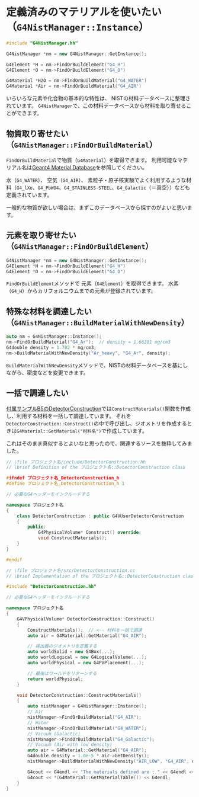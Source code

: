 # 定義済みのマテリアルを使いたい（``G4NistManager::Instance``）

```cpp
#include "G4NistManager.hh"

G4NistManager *nm = new G4NistManager::GetInstance();

G4Element *H = nm->FindOrBuildElement("G4_H")
G4Element *O = nm->FindOrBuildElement("G4_O")

G4Material *H2O = nm->FindOrBuildMaterial("G4_WATER")
G4Material *Air = nm->FindOrBuildMaterial("G4_AIR")
```

いろいろな元素や化合物の基本的な特性は、
NISTの材料データベースに整理されています。
``G4NistManager``で、この材料データベースから材料を取り寄せることができます。

## 物質取り寄せたい（``G4NistManager::FindOrBuildMaterial``）

``FindOrBuildMaterial``で物質（``G4Material``）を取得できます。
利用可能なマテリアル名は[Geant4 Material Database](https://geant4-userdoc.web.cern.ch/UsersGuides/ForApplicationDeveloper/html/Appendix/materialNames.html)を参照してください。

水（``G4_WATER``）、
空気（``G4_AIR``）、
素粒子・原子核実験でよく利用するような材料（``G4_lXe``、``G4_PbWO4``、``G4_STAINLESS-STEEL``、``G4_Galactic``（＝真空））なども定義されています。

一般的な物質が欲しい場合は、まずこのデータベースから探すのがよいと思います。

## 元素を取り寄せたい（``G4NistManager::FindOrBuildElement``）

```cpp
G4NistManager *nm = new G4NistManager::GetInstance();
G4Element *H = nm->FindOrBuildElement("G4_H")
G4Element *O = nm->FindOrBuildElement("G4_O")
```

``FindOrBuildElement``メソッドで
元素（``G4Element``）を取得できます。
水素（``G4_H``）からカリフォルニウムまでの元素が登録されています。

## 特殊な材料を調達したい（``G4NistManager::BuildMaterialWithNewDensity``）

```cpp
auto nm = G4NistManager::Instance();
nm->FindOrBuildMaterial("G4_Ar");  // density = 1.66201 mg/cm3
G4double density = 1.782 * mg/cm3;
nm->BuildMaterialWithNewDensity("Ar_heavy", "G4_Ar", density);
```

``BuildMaterialWithNewDensity``メソッドで、NISTの材料データベースを基にしながら、密度などを変更できます。

## 一括で調達したい

[付属サンプルB5のDetectorConstruction](https://github.com/Geant4/geant4/blob/master/examples/basic/B5/src/DetectorConstruction.cc)では``ConstructMaterials()``関数を作成し、利用する材料を一括して調達しています。
それを``DetectorConstruction::Construct()``の中で呼び出し、ジオメトリを作成するときは``G4Material::GetMaterial("材料名")``で作成しています。

これはそのまま真似するとよいなと思ったので、関連するソースを抜粋してみました。

```cpp
// \file プロジェクト名/include/DetectorConstruction.hh
// \brief Definition of the プロジェクト名::DetectorConstruction class

#ifndef プロジェクト名_DetectorConstruction_h
#define プロジェクト名_DetectorConstruction_h 1

// 必要なG4ヘッダーをインクルードする

namespace プロジェクト名
{
    class DetectorConstruction : public G4VUserDetectorConstruction
    {
        public:
            G4PhysicalVolume* Construct() override;
            void ConstructMaterials();
    }
}

#endif
```

```cpp
// \file プロジェクト名/src/DetectorConstruction.cc
// \brief Implementation of the プロジェクト名::DetectorConstruction class

#include "DetectorConstruction.hh"

// 必要なG4ヘッダーをインクルードする

namespace プロジェクト名
{
    G4VPhysicalVolume* DetectorConstruction::Construct()
    {
        ConstructMaterials();  // <-- 材料を一括で調達
        auto air = G4Material::GetMaterial("G4_AIR");

        // 検出器のジオメトリを定義する
        auto worldSolid = new G4Box(...);
        auto worldLogical = new G4LogicalVolume(...);
        auto worldPhysical = new G4PVPlacement(...);

        // 最後はワールドをリターンする
        return worldPhysical;
    }

    void DetectorConstruction::ConstructMaterials()
    {
        auto nistManager = G4NistManager::Instance();
        // Air
        nistManager->FindOrBuildMaterial("G4_AIR");
        // Water
        nistManager->FindOrBuildMaterial("G4_WATER");
        // Vacuum (Galactic)
        nistManager->FindOrBuildMaterial("G4_Galactic");
        // Vacuum (Air with low density)
        auto air = G4Material::GetMaterial("G4_AIR");
        G4double density = 1.0e-5 * air->GetDensity();
        nistManager->BuildMaterialWithNewDensity("AIR_LOW", "G4_AIR", density);

        G4cout << G4endl << "The materials defined are : " << G4endl << G4endl;
        G4cout << *(G4Material::GetMaterialTable()) << G4endl;
    }
}
```
